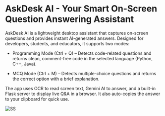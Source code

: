 # AskDesk AI - Your Smart On-Screen Question Answering Assistant
AskDesk AI is a lightweight desktop assistant that captures on-screen questions and provides instant AI-generated answers. Designed for developers, students, and educators, it supports two modes:

- Programming Mode (Ctrl + Q) – Detects code-related questions and returns clean, comment-free code in the selected language (Python, C++, Java).

- MCQ Mode (Ctrl + M) – Detects multiple-choice questions and returns the correct option with a brief explanation.

The app uses OCR to read screen text, Gemini AI to answer, and a built-in Flask server to display live Q&A in a browser. It also auto-copies the answer to your clipboard for quick use.

<img src='' alt='SS'>
